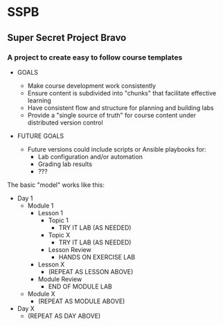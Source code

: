 # SSPB
## Super Secret Project Bravo

### A project to create easy to follow course templates

- GOALS
  - Make course development work consistently
  - Ensure content is subdivided into "chunks" that facilitate effective learning
  - Have consistent flow and structure for planning and building labs
  - Provide a "single source of truth" for course content under distributed version control

- FUTURE GOALS
  - Future versions could include scripts or Ansible playbooks for:
    - Lab configuration and/or automation
    - Grading lab results
    - ??? 

The basic "model" works like this:
- Day 1
  - Module 1
    - Lesson 1
      - Topic 1
        - TRY IT LAB (AS NEEDED)
      - Topic X  
        - TRY IT LAB (AS NEEDED)
      - Lesson Review
        - HANDS ON EXERCISE LAB
    - Lesson X
      - (REPEAT AS LESSON ABOVE)
    - Module Review
      - END OF MODULE LAB  
  - Module X
    - (REPEAT AS MODULE ABOVE)  
- Day X
  - (REPEAT AS DAY ABOVE)  
